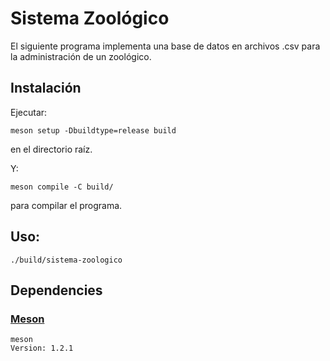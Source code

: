 # Sistema Zoológico

El siguiente programa implementa una base de datos en archivos .csv para la
administración de un zoológico.

## Instalación
Ejecutar:

```
meson setup -Dbuildtype=release build
```
en el directorio raíz.

Y:

```
meson compile -C build/
```
para compilar el programa.

## Uso:
```
./build/sistema-zoologico
```

## Dependencies

### [Meson](https://mesonbuild.com/)
```
meson
Version: 1.2.1
```
